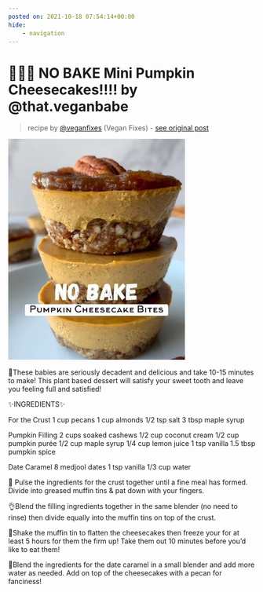 ```yaml
---
posted on: 2021-10-18 07:54:14+00:00
hide:
    - navigation
---
```


# 🎃🌱🍰 NO BAKE Mini Pumpkin Cheesecakes!!!! by @that.veganbabe 

> recipe by [@veganfixes](https://www.instagram.com/veganfixes/) 
(Vegan Fixes) - [see original post](https://instagram.com/p/CVKYy2mJPC-)

![](../img/veganfixes_18-10-2021_0710.png)


🤤These babies are seriously decadent and delicious and take 10-15 minutes to make! This plant based dessert will satisfy your sweet tooth and leave you feeling full and satisfied! 

✨INGREDIENTS✨

For the Crust
1 cup pecans
1 cup almonds
1/2 tsp salt
3 tbsp maple syrup

Pumpkin Filling
2 cups soaked cashews
1/2 cup coconut cream
1/2 cup pumpkin purée
1/2 cup maple syrup
1/4 cup lemon juice
1 tsp vanilla
1.5 tbsp pumpkin spice

Date Caramel
8 medjool dates
1 tsp vanilla
1/3 cup water 

🥰 Pulse the ingredients for the crust together until a fine meal has formed. Divide into greased muffin tins & pat down with your fingers.

👌Blend the filling ingredients together in the same blender (no need to rinse) then divide equally into the muffin tins on top of the crust.

💜Shake the muffin tin to flatten the cheesecakes then freeze your for at least 5 hours for them the firm up! Take them out 10 minutes before you’d like to eat them!

🌱Blend the ingredients for the date caramel in a small blender and add more water as needed. Add on top of the cheesecakes with a pecan for fanciness! 